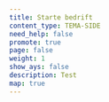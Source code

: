 ```yaml
---
title: Starte bedrift
content_type: TEMA-SIDE
need_help: false
promote: true
page: false
weight: 1
show_ays: false
description: Test
map: true
---
```

